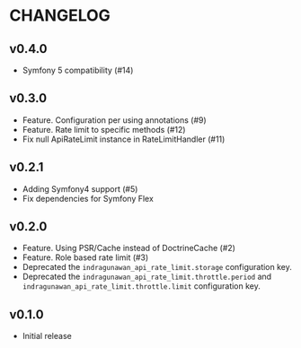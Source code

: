 CHANGELOG
=========

v0.4.0
------

* Symfony 5 compatibility (#14)

v0.3.0
------

* Feature. Configuration per using annotations (#9)
* Feature. Rate limit to specific methods (#12)
* Fix null ApiRateLimit instance in RateLimitHandler (#11)

v0.2.1
------

* Adding Symfony4 support (#5)
* Fix dependencies for Symfony Flex

v0.2.0
------

* Feature. Using PSR/Cache instead of DoctrineCache (#2)
* Feature. Role based rate limit (#3)
* Deprecated the `indragunawan_api_rate_limit.storage` configuration key.
* Deprecated the `indragunawan_api_rate_limit.throttle.period` and `indragunawan_api_rate_limit.throttle.limit` configuration key.

v0.1.0
------

* Initial release
